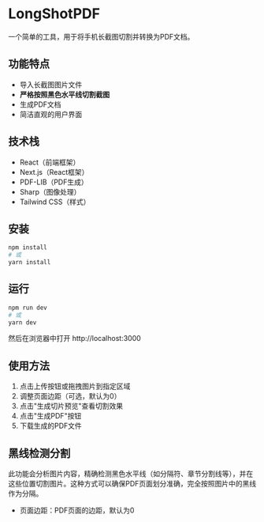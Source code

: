 # LongShotPDF

一个简单的工具，用于将手机长截图切割并转换为PDF文档。

## 功能特点

- 导入长截图图片文件
- **严格按照黑色水平线切割截图**
- 生成PDF文档
- 简洁直观的用户界面

## 技术栈

- React（前端框架）
- Next.js（React框架）
- PDF-LIB（PDF生成）
- Sharp（图像处理）
- Tailwind CSS（样式）

## 安装

```bash
npm install
# 或
yarn install
```

## 运行

```bash
npm run dev
# 或
yarn dev
```

然后在浏览器中打开 http://localhost:3000

## 使用方法

1. 点击上传按钮或拖拽图片到指定区域
2. 调整页面边距（可选，默认为0）
3. 点击"生成切片预览"查看切割效果
4. 点击"生成PDF"按钮
5. 下载生成的PDF文件

## 黑线检测分割

此功能会分析图片内容，精确检测黑色水平线（如分隔符、章节分割线等），并在这些位置切割图片。这种方式可以确保PDF页面划分准确，完全按照图片中的黑线作为分隔。

- 页面边距：PDF页面的边距，默认为0 